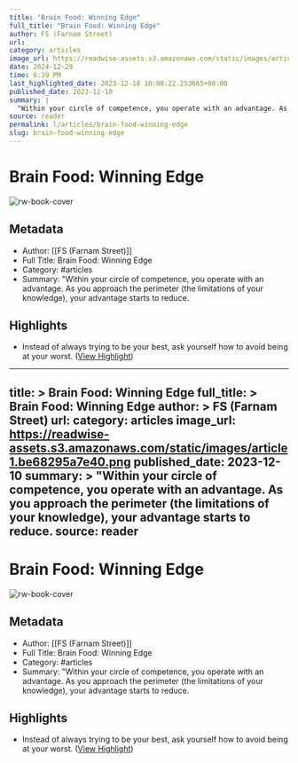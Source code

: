 ```yaml
---
title: "Brain Food: Winning Edge"
full_title: "Brain Food: Winning Edge"
author: FS (Farnam Street)
url: 
category: articles
image_url: https://readwise-assets.s3.amazonaws.com/static/images/article1.be68295a7e40.png
date: 2024-12-29
time: 6:39 PM
last_highlighted_date: 2023-12-18 10:08:22.253665+00:00
published_date: 2023-12-10
summary: |
  "Within your circle of competence, you operate with an advantage. As you approach the perimeter (the limitations of your knowledge), your advantage starts to reduce.
source: reader
permalink: l/articles/brain-food-winning-edge
slug: brain-food-winning-edge
---
```

# Brain Food: Winning Edge

![rw-book-cover](https://readwise-assets.s3.amazonaws.com/static/images/article1.be68295a7e40.png)

## Metadata
- Author: [[FS (Farnam Street)]]
- Full Title: Brain Food: Winning Edge
- Category: #articles
- Summary: "Within your circle of competence, you operate with an advantage. As you approach the perimeter (the limitations of your knowledge), your advantage starts to reduce.

## Highlights
- Instead of always trying to be your best, ask yourself how to avoid being at your worst. ([View Highlight](https://read.readwise.io/read/01hhy6bsagewhdq12z2xrwy6pt))


---
title: >
  Brain Food: Winning Edge
full_title: >
  Brain Food: Winning Edge
author: >
  FS (Farnam Street)
url: 
category: articles
image_url: https://readwise-assets.s3.amazonaws.com/static/images/article1.be68295a7e40.png
published_date: 2023-12-10
summary: >
  "Within your circle of competence, you operate with an advantage. As you approach the perimeter (the limitations of your knowledge), your advantage starts to reduce.
source: reader
---
# Brain Food: Winning Edge

![rw-book-cover](https://readwise-assets.s3.amazonaws.com/static/images/article1.be68295a7e40.png)

## Metadata
- Author: [[FS (Farnam Street)]]
- Full Title: Brain Food: Winning Edge
- Category: #articles
- Summary: "Within your circle of competence, you operate with an advantage. As you approach the perimeter (the limitations of your knowledge), your advantage starts to reduce.

## Highlights
- Instead of always trying to be your best, ask yourself how to avoid being at your worst. ([View Highlight](https://read.readwise.io/read/01hhy6bsagewhdq12z2xrwy6pt))


